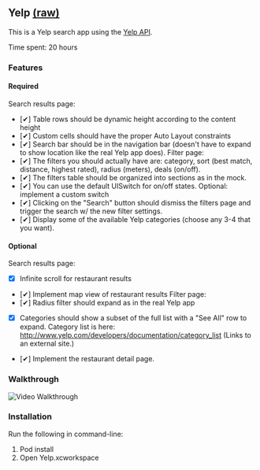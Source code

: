 ## Yelp [(raw)](?raw=1)

This is a Yelp search app using the [Yelp API](https://www.yelp.com/developers/documentation/v2/search_api).

Time spent: 20 hours

### Features

#### Required

 Search results page:
- [✔︎] Table rows should be dynamic height according to the content height
- [✔︎] Custom cells should have the proper Auto Layout constraints
- [✔︎] Search bar should be in the navigation bar (doesn't have to expand to show location like the real Yelp app does).
 Filter page:
- [✔︎] The filters you should actually have are: category, sort (best match, distance, highest rated), radius (meters), deals (on/off).
- [✔︎] The filters table should be organized into sections as in the mock.
- [✔︎] You can use the default UISwitch for on/off states. Optional: implement a custom switch
- [✔︎] Clicking on the "Search" button should dismiss the filters page and trigger the search w/ the new filter settings.
- [✔︎] Display some of the available Yelp categories (choose any 3-4 that you want).

#### Optional

 Search results page:
- [X] Infinite scroll for restaurant results
- [✔︎] Implement map view of restaurant results
 Filter page:
- [✔︎] Radius filter should expand as in the real Yelp app
- [X] Categories should show a subset of the full list with a "See All" row to expand. Category list is here: http://www.yelp.com/developers/documentation/category_list (Links to an external site.)
- [✔︎] Implement the restaurant detail page.

### Walkthrough

![Video Walkthrough](lab_2_yelp.gif)


### Installation

Run the following in command-line:
1. Pod install
2. Open Yelp.xcworkspace

